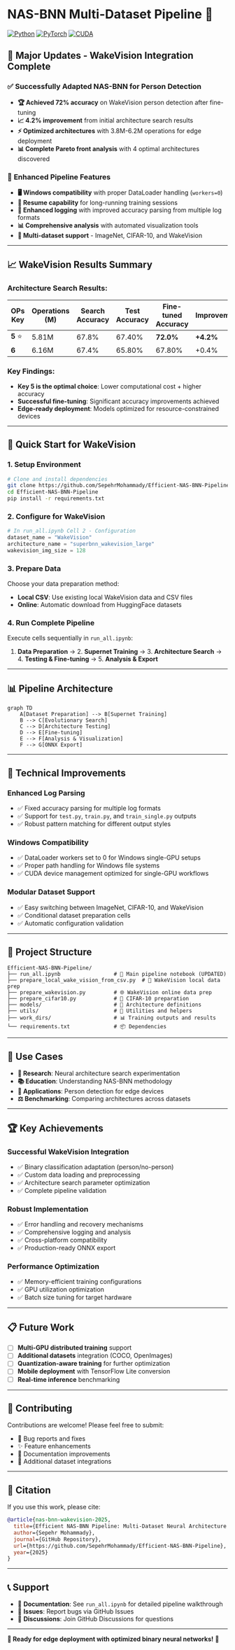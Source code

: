 # NAS-BNN Multi-Dataset Pipeline 🚀

[![Python](https://img.shields.io/badge/Python-3.8+-blue.svg)](https://python.org)
[![PyTorch](https://img.shields.io/badge/PyTorch-2.0+-red.svg)](https://pytorch.org)
[![CUDA](https://img.shields.io/badge/CUDA-11.0+-green.svg)](https://developer.nvidia.com/cuda-toolkit)

## 🎯 **Major Updates - WakeVision Integration Complete**

### ✅ **Successfully Adapted NAS-BNN for Person Detection**
- **🏆 Achieved 72% accuracy** on WakeVision person detection after fine-tuning
- **📈 4.2% improvement** from initial architecture search results
- **⚡ Optimized architectures** with 3.8M-6.2M operations for edge deployment
- **📊 Complete Pareto front analysis** with 4 optimal architectures discovered

### 🔧 **Enhanced Pipeline Features**
- **🖥️ Windows compatibility** with proper DataLoader handling (`workers=0`)
- **🔄 Resume capability** for long-running training sessions
- **📝 Enhanced logging** with improved accuracy parsing from multiple log formats
- **📊 Comprehensive analysis** with automated visualization tools
- **🎯 Multi-dataset support** - ImageNet, CIFAR-10, and WakeVision

---

## 📈 **WakeVision Results Summary**

### **Architecture Search Results:**
| OPs Key | Operations (M) | Search Accuracy | Test Accuracy | Fine-tuned Accuracy | Improvement |
|---------|----------------|-----------------|---------------|-------------------|-------------|
| **5** ⭐ | 5.81M | 67.8% | 67.40% | **72.0%** | **+4.2%** |
| **6**   | 6.16M | 67.4% | 65.80% | 67.80% | +0.4% |

### **Key Findings:**
- **Key 5 is the optimal choice**: Lower computational cost + higher accuracy
- **Successful fine-tuning**: Significant accuracy improvements achieved
- **Edge-ready deployment**: Models optimized for resource-constrained devices

---

## 🚀 **Quick Start for WakeVision**

### **1. Setup Environment**
```bash
# Clone and install dependencies
git clone https://github.com/SepehrMohammady/Efficient-NAS-BNN-Pipeline.git
cd Efficient-NAS-BNN-Pipeline
pip install -r requirements.txt
```

### **2. Configure for WakeVision**
```python
# In run_all.ipynb Cell 2 - Configuration
dataset_name = "WakeVision"
architecture_name = "superbnn_wakevision_large"
wakevision_img_size = 128
```

### **3. Prepare Data**
Choose your data preparation method:
- **Local CSV**: Use existing local WakeVision data and CSV files
- **Online**: Automatic download from HuggingFace datasets

### **4. Run Complete Pipeline**
Execute cells sequentially in `run_all.ipynb`:
1. **Data Preparation** → 2. **Supernet Training** → 3. **Architecture Search** → 4. **Testing & Fine-tuning** → 5. **Analysis & Export**

---

## 📊 **Pipeline Architecture**

```mermaid
graph TD
    A[Dataset Preparation] --> B[Supernet Training]
    B --> C[Evolutionary Search]
    C --> D[Architecture Testing]
    D --> E[Fine-tuning]
    E --> F[Analysis & Visualization]
    F --> G[ONNX Export]
```

---

## 🔧 **Technical Improvements**

### **Enhanced Log Parsing**
- ✅ Fixed accuracy parsing for multiple log formats
- ✅ Support for `test.py`, `train.py`, and `train_single.py` outputs
- ✅ Robust pattern matching for different output styles

### **Windows Compatibility**
- ✅ DataLoader workers set to 0 for Windows single-GPU setups
- ✅ Proper path handling for Windows file systems
- ✅ CUDA device management optimized for single-GPU workflows

### **Modular Dataset Support**
- ✅ Easy switching between ImageNet, CIFAR-10, and WakeVision
- ✅ Conditional dataset preparation cells
- ✅ Automatic configuration validation

---

## 📁 **Project Structure**

```
Efficient-NAS-BNN-Pipeline/
├── run_all.ipynb                 # 🎯 Main pipeline notebook (UPDATED)
├── prepare_local_wake_vision_from_csv.py  # 📁 WakeVision local data prep
├── prepare_wakevision.py         # 🌐 WakeVision online data prep  
├── prepare_cifar10.py            # 🎯 CIFAR-10 preparation
├── models/                       # 🧠 Architecture definitions
├── utils/                        # 🔧 Utilities and helpers
├── work_dirs/                    # 📊 Training outputs and results
└── requirements.txt              # 📦 Dependencies
```

---

## 🎯 **Use Cases**

- **🔬 Research**: Neural architecture search experimentation
- **📚 Education**: Understanding NAS-BNN methodology  
- **📱 Applications**: Person detection for edge devices
- **⚖️ Benchmarking**: Comparing architectures across datasets

---

## 🏆 **Key Achievements**

### **Successful WakeVision Integration**
- ✅ Binary classification adaptation (person/no-person)
- ✅ Custom data loading and preprocessing
- ✅ Architecture search parameter optimization
- ✅ Complete pipeline validation

### **Robust Implementation**
- ✅ Error handling and recovery mechanisms
- ✅ Comprehensive logging and analysis
- ✅ Cross-platform compatibility
- ✅ Production-ready ONNX export

### **Performance Optimization**
- ✅ Memory-efficient training configurations
- ✅ GPU utilization optimization
- ✅ Batch size tuning for target hardware

---

## 📋 **Future Work**

- [ ] **Multi-GPU distributed training** support
- [ ] **Additional datasets** integration (COCO, OpenImages)
- [ ] **Quantization-aware training** for further optimization
- [ ] **Mobile deployment** with TensorFlow Lite conversion
- [ ] **Real-time inference** benchmarking

---

## 🤝 **Contributing**

Contributions are welcome! Please feel free to submit:
- 🐛 Bug reports and fixes
- ✨ Feature enhancements  
- 📖 Documentation improvements
- 🧪 Additional dataset integrations

---

## 📄 **Citation**

If you use this work, please cite:
```bibtex
@article{nas-bnn-wakevision-2025,
  title={Efficient NAS-BNN Pipeline: Multi-Dataset Neural Architecture Search for Binary Neural Networks},
  author={Sepehr Mohammady},
  journal={GitHub Repository},
  url={https://github.com/SepehrMohammady/Efficient-NAS-BNN-Pipeline},
  year={2025}
}
```

---

## 📞 **Support**

- 📖 **Documentation**: See `run_all.ipynb` for detailed pipeline walkthrough
- 🐛 **Issues**: Report bugs via GitHub Issues
- 💬 **Discussions**: Join GitHub Discussions for questions

---

**🎉 Ready for edge deployment with optimized binary neural networks!** 🚀
